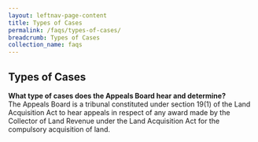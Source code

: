 ```yaml
---
layout: leftnav-page-content
title: Types of Cases
permalink: /faqs/types-of-cases/
breadcrumb: Types of Cases
collection_name: faqs
---
```


Types of Cases
---

**What type of cases does the Appeals Board hear and determine?**<br>
  The Appeals Board is a tribunal constituted under section 19(1) of the Land Acquisition Act to hear appeals in respect of any award made    by the Collector of Land Revenue under the Land Acquisition Act for the compulsory acquisition of land.

